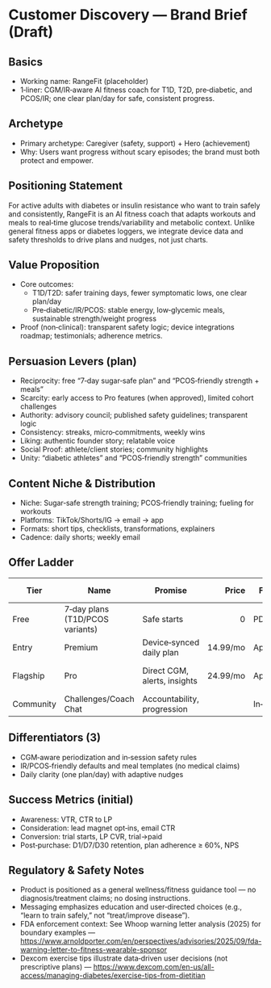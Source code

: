 # Customer Discovery — Brand Brief (Draft)

## Basics
- Working name: RangeFit (placeholder)
- 1‑liner: CGM/IR‑aware AI fitness coach for T1D, T2D, pre‑diabetic, and PCOS/IR; one clear plan/day for safe, consistent progress.

## Archetype
- Primary archetype: Caregiver (safety, support) + Hero (achievement)
- Why: Users want progress without scary episodes; the brand must both protect and empower.

## Positioning Statement
For active adults with diabetes or insulin resistance who want to train safely and consistently, RangeFit is an AI fitness coach that adapts workouts and meals to real‑time glucose trends/variability and metabolic context. Unlike general fitness apps or diabetes loggers, we integrate device data and safety thresholds to drive plans and nudges, not just charts.

## Value Proposition
- Core outcomes:
  - T1D/T2D: safer training days, fewer symptomatic lows, one clear plan/day
  - Pre‑diabetic/IR/PCOS: stable energy, low‑glycemic meals, sustainable strength/weight progress
- Proof (non‑clinical): transparent safety logic; device integrations roadmap; testimonials; adherence metrics.

## Persuasion Levers (plan)
- Reciprocity: free “7‑day sugar‑safe plan” and “PCOS‑friendly strength + meals”
- Scarcity: early access to Pro features (when approved), limited cohort challenges
- Authority: advisory council; published safety guidelines; transparent logic
- Consistency: streaks, micro‑commitments, weekly wins
- Liking: authentic founder story; relatable voice
- Social Proof: athlete/client stories; community highlights
- Unity: “diabetic athletes” and “PCOS‑friendly strength” communities

## Content Niche & Distribution
- Niche: Sugar‑safe strength training; PCOS‑friendly training; fueling for workouts
- Platforms: TikTok/Shorts/IG → email → app
- Formats: short tips, checklists, transformations, explainers
- Cadence: daily shorts; weekly email

## Offer Ladder
| Tier | Name | Promise | Price | Format | Risk Reversal | CTA |
|---|---|---|---:|---|---|---|
| Free | 7‑day plans (T1D/PCOS variants) | Safe starts | 0 | PDF/email | No CC | Get plan |
| Entry | Premium | Device‑synced daily plan | 14.99/mo | App | 14‑day trial | Start trial |
| Flagship | Pro | Direct CGM, alerts, insights | 24.99/mo | App | Early access slots | Join Pro |
| Community | Challenges/Coach Chat | Accountability, progression |  | In‑app | Satisfaction pledge | Join |

## Differentiators (3)
- CGM‑aware periodization and in‑session safety rules
- IR/PCOS‑friendly defaults and meal templates (no medical claims)
- Daily clarity (one plan/day) with adaptive nudges

## Success Metrics (initial)
- Awareness: VTR, CTR to LP
- Consideration: lead magnet opt‑ins, email CTR
- Conversion: trial starts, LP CVR, trial→paid
- Post‑purchase: D1/D7/D30 retention, plan adherence ≥ 60%, NPS

## Regulatory & Safety Notes
- Product is positioned as a general wellness/fitness guidance tool — no diagnosis/treatment claims; no dosing instructions.
- Messaging emphasizes education and user‑directed choices (e.g., “learn to train safely,” not “treat/improve disease”).
- FDA enforcement context: See Whoop warning letter analysis (2025) for boundary examples — https://www.arnoldporter.com/en/perspectives/advisories/2025/09/fda-warning-letter-to-fitness-wearable-sponsor
- Dexcom exercise tips illustrate data‑driven user decisions (not prescriptive plans) — https://www.dexcom.com/en-us/all-access/managing-diabetes/exercise-tips-from-dietitian
